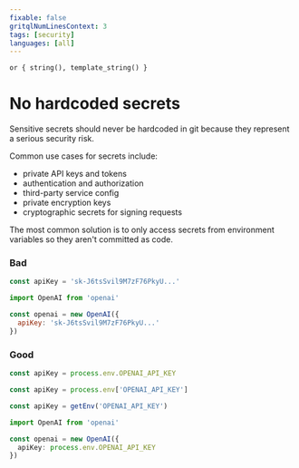 ```yaml
---
fixable: false
gritqlNumLinesContext: 3
tags: [security]
languages: [all]
---
```


```grit
or { string(), template_string() }
```

# No hardcoded secrets

Sensitive secrets should never be hardcoded in git because they represent a serious security risk.

Common use cases for secrets include:

- private API keys and tokens
- authentication and authorization
- third-party service config
- private encryption keys
- cryptographic secrets for signing requests

The most common solution is to only access secrets from environment variables so they aren't committed as code.

### Bad

```js
const apiKey = 'sk-J6tsSvil9M7zF76PkyU...'
```

```js
import OpenAI from 'openai'

const openai = new OpenAI({
  apiKey: 'sk-J6tsSvil9M7zF76PkyU...'
})
```

### Good

```js
const apiKey = process.env.OPENAI_API_KEY
```

```js
const apiKey = process.env['OPENAI_API_KEY']
```

```js
const apiKey = getEnv('OPENAI_API_KEY')
```

```ts
import OpenAI from 'openai'

const openai = new OpenAI({
  apiKey: process.env.OPENAI_API_KEY
})
```

